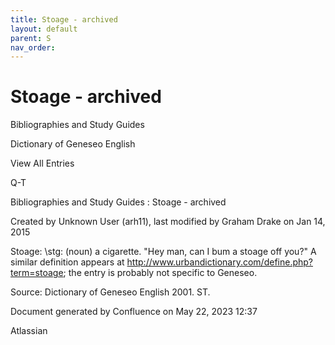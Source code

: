 ```yaml
---
title: Stoage - archived
layout: default
parent: S
nav_order:
---
```


# Stoage - archived

Bibliographies and Study Guides

Dictionary of Geneseo English

View All Entries

Q-T

Bibliographies and Study Guides : Stoage - archived

Created by  Unknown User (arh11), last modified by  Graham Drake on Jan 14, 2015

Stoage: \stg\: (noun) a cigarette. &quot;Hey man, can I bum a stoage off you?&quot;  A similar definition appears at http://www.urbandictionary.com/define.php?term=stoage; the entry is probably not specific to Geneseo.

Source: Dictionary of Geneseo English 2001. ST.

Document generated by Confluence on May 22, 2023 12:37

Atlassian
